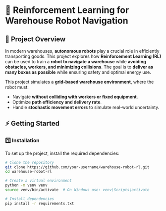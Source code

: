 # 🚀 Reinforcement Learning for Warehouse Robot Navigation

## 📌 Project Overview
In modern warehouses, **autonomous robots** play a crucial role in efficiently transporting goods. This project explores how **Reinforcement Learning (RL)** can be used to train a **robot to navigate a warehouse** while **avoiding obstacles, workers, and minimizing collisions**. The goal is to **deliver as many boxes as possible** while ensuring safety and optimal energy use.

This project simulates a **grid-based warehouse environment**, where the robot must:
- Navigate **without colliding with workers or fixed equipment**.
- Optimize **path efficiency and delivery rate**.
- Handle **stochastic movement errors** to simulate real-world uncertainty.

## ⚡️ Getting Started

### **1️⃣ Installation**
To set up the project, install the required dependencies:

```bash
# Clone the repository
git clone https://github.com/your-username/warehouse-robot-rl.git
cd warehouse-robot-rl

# Create a virtual environment
python -m venv venv
source venv/bin/activate  # On Windows use: venv\Scripts\activate

# Install dependencies
pip install -r requirements.txt
